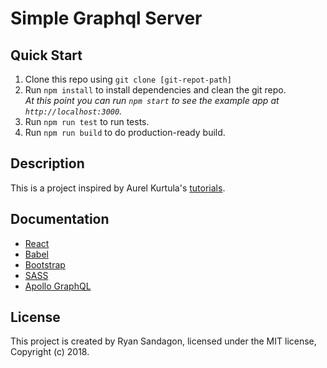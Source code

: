 # Simple Graphql Server

## Quick Start

1. Clone this repo using `git clone [git-repot-path]`
1. Run `npm install` to install dependencies and clean the git repo.<br />
   *At this point you can run `npm start` to see the example app at `http://localhost:3000`.*
1. Run `npm run test` to run tests.
1. Run `npm run build` to do production-ready build.

## Description
This is a project inspired by Aurel Kurtula's [tutorials](https://dev.to/aurelkurtula/creating-a-movie-website-with-graphql-and-react-25d4).

## Documentation

- [React](https://facebook.github.io/react/)
- [Babel](https://babeljs.io/)
- [Bootstrap](https://getbootstrap.com/docs/4.0/getting-started/introduction/)
- [SASS](https://sass-lang.com/guide)
- [Apollo GraphQL](https://www.apollographql.com/)

## License

This project is created by Ryan Sandagon, licensed under the MIT license, Copyright (c) 2018. 